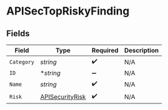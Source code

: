 # APISecTopRiskyFinding


## Fields

| Field                                                     | Type                                                      | Required                                                  | Description                                               |
| --------------------------------------------------------- | --------------------------------------------------------- | --------------------------------------------------------- | --------------------------------------------------------- |
| `Category`                                                | *string*                                                  | :heavy_check_mark:                                        | N/A                                                       |
| `ID`                                                      | **string*                                                 | :heavy_minus_sign:                                        | N/A                                                       |
| `Name`                                                    | *string*                                                  | :heavy_check_mark:                                        | N/A                                                       |
| `Risk`                                                    | [APISecurityRisk](../../models/shared/apisecurityrisk.md) | :heavy_check_mark:                                        | N/A                                                       |